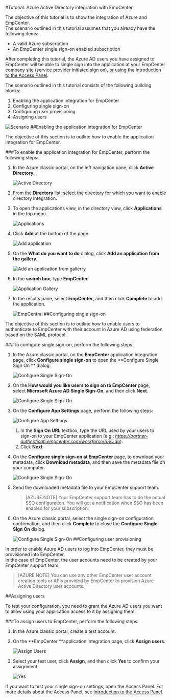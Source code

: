 <properties 
    pageTitle="Tutorial: Azure Active Directory integration with EmpCenter | Microsoft Azure" 
    description="Learn how to use EmpCenter with Azure Active Directory to enable single sign-on, automated provisioning, and more!" 
    services="active-directory" 
    authors="jeevansd"  
    documentationCenter="na" 
    manager="femila"/>
<tags 
    ms.service="active-directory" 
    ms.devlang="na" 
    ms.topic="article" 
    ms.tgt_pltfrm="na" 
    ms.workload="identity" 
    ms.date="05/25/2016" 
    ms.author="jeedes" />

#Tutorial: Azure Active Directory integration with EmpCenter
  
The objective of this tutorial is to show the integration of Azure and EmpCenter.  
The scenario outlined in this tutorial assumes that you already have the following items:

-   A valid Azure subscription
-   An EmpCenter single sign-on enabled subscription
  
After completing this tutorial, the Azure AD users you have assigned to EmpCenter will be able to single sign into the application at your EmpCenter company site (service provider initiated sign on), or using the [Introduction to the Access Panel](active-directory-saas-access-panel-introduction.md).
  
The scenario outlined in this tutorial consists of the following building blocks:

1.  Enabling the application integration for EmpCenter
2.  Configuring single sign-on
3.  Configuring user provisioning
4.  Assigning users

![Scenario](./media/active-directory-saas-empcenter-tutorial/IC802916.png "Scenario")
##Enabling the application integration for EmpCenter
  
The objective of this section is to outline how to enable the application integration for EmpCenter.

###To enable the application integration for EmpCenter, perform the following steps:

1.  In the Azure classic portal, on the left navigation pane, click **Active Directory**.

    ![Active Directory](./media/active-directory-saas-empcenter-tutorial/IC700993.png "Active Directory")

2.  From the **Directory** list, select the directory for which you want to enable directory integration.

3.  To open the applications view, in the directory view, click **Applications** in the top menu.

    ![Applications](./media/active-directory-saas-empcenter-tutorial/IC700994.png "Applications")

4.  Click **Add** at the bottom of the page.

    ![Add application](./media/active-directory-saas-empcenter-tutorial/IC749321.png "Add application")

5.  On the **What do you want to do** dialog, click **Add an application from the gallery**.

    ![Add an application from gallerry](./media/active-directory-saas-empcenter-tutorial/IC749322.png "Add an application from gallerry")

6.  In the **search box**, type **EmpCenter**.

    ![Application Gallery](./media/active-directory-saas-empcenter-tutorial/IC802917.png "Application Gallery")

7.  In the results pane, select **EmpCenter**, and then click **Complete** to add the application.

    ![EmpCentral](./media/active-directory-saas-empcenter-tutorial/IC802918.png "EmpCentral")
##Configuring single sign-on
  
The objective of this section is to outline how to enable users to authenticate to EmpCenter with their account in Azure AD using federation based on the SAML protocol.

###To configure single sign-on, perform the following steps:

1.  In the Azure classic portal, on the **EmpCenter** application integration page, click **Configure single sign-on** to open the **Configure Single Sign On ** dialog.

    ![Configure Single Sign-On](./media/active-directory-saas-empcenter-tutorial/IC802919.png "Configure Single Sign-On")

2.  On the **How would you like users to sign on to EmpCenter** page, select **Microsoft Azure AD Single Sign-On**, and then click **Next**.

    ![Configure Single Sign-On](./media/active-directory-saas-empcenter-tutorial/IC802920.png "Configure Single Sign-On")

3.  On the **Configure App Settings** page, perform the following steps:

    ![Configure App Settings](./media/active-directory-saas-empcenter-tutorial/IC802921.png "Configure App Settings")

    1.  In the **Sign On URL** textbox, type the URL used by your users to sign-on to your EmpCenter application (e.g.: *https://partner-authenticati.empcenter.com/workforce/SSO.do*).
    2.  Click **Next**

4.  On the **Configure single sign-on at EmpCenter** page, to download your metadata, click **Download metadata**, and then save the metadata file on your computer.

    ![Configure Single Sign-On](./media/active-directory-saas-empcenter-tutorial/IC802922.png "Configure Single Sign-On")

5.  Send the downloaded metadata file to your EmpCenter support team.

    >[AZURE.NOTE] Your EmpCenter support team has to do the actual SSO configuration.
    You will get a notification when SSO has been enabled for your subscription.

6.  On the Azure classic portal, select the single sign-on configuration confirmation, and then click **Complete** to close the **Configure Single Sign On** dialog.

    ![Configure Single Sign-On](./media/active-directory-saas-empcenter-tutorial/IC802923.png "Configure Single Sign-On")
##Configuring user provisioning
  
In order to enable Azure AD users to log into EmpCenter, they must be provisioned into EmpCenter.  
In the case of EmpCenter, the user accounts need to be created by your EmpCenter support team.

>[AZURE.NOTE] You can use any other EmpCenter user account creation tools or APIs provided by EmpCenter to provision Azure Active Directory user accounts.

##Assigning users
  
To test your configuration, you need to grant the Azure AD users you want to allow using your application access to it by assigning them.

###To assign users to EmpCenter, perform the following steps:

1.  In the Azure classic portal, create a test account.

2.  On the **EmpCenter **application integration page, click **Assign users**.

    ![Assign Users](./media/active-directory-saas-empcenter-tutorial/IC802924.png "Assign Users")

3.  Select your test user, click **Assign**, and then click **Yes** to confirm your assignment.

    ![Yes](./media/active-directory-saas-empcenter-tutorial/IC767830.png "Yes")
  
If you want to test your single sign-on settings, open the Access Panel. For more details about the Access Panel, see [Introduction to the Access Panel](active-directory-saas-access-panel-introduction.md).